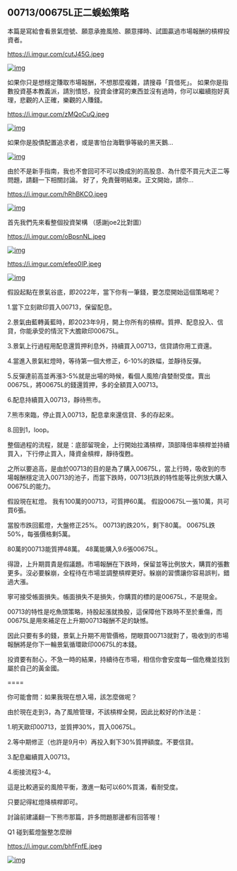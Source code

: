 ## 00713/00675L正二蜈蚣策略

本篇是寫給會看景氣燈號、願意承擔風險、願意擇時、試圖贏過市場報酬的槓桿投資者。

https://i.imgur.com/cutJ45G.jpeg

[![img](https://i.imgur.com/cutJ45Gl.jpeg)](https://i.imgur.com/cutJ45G.jpeg)



如果你只是想穩定賺取市場報酬，不想那麼複雜，請搜尋「買借死」。 如果你是指數投資基本教義派，請別憤怒，投資金律寫的東西並沒有過時，你可以繼續抱好真理，悲觀的人正確，樂觀的人賺錢。

https://i.imgur.com/zMQoCuQ.jpeg

[![img](https://i.imgur.com/zMQoCuQl.jpeg)](https://i.imgur.com/zMQoCuQ.jpeg)

如果你是股債配置追求者，或是害怕台海戰爭等級的黑天鵝…



[![img](https://i.imgur.com/NEqhcBjl.jpeg)](https://i.imgur.com/NEqhcBj.jpeg)



由於不是新手指南，我也不會回可不可以換成別的高股息、為什麼不買元大正二等問題，請翻一下相關討論。 好了，免責聲明結束。正文開始，請你…

https://i.imgur.com/hRhBKCO.jpeg

[![img](https://i.imgur.com/hRhBKCOl.jpeg)](https://i.imgur.com/hRhBKCO.jpeg)

首先我們先來看整個投資架構 （感謝joe2比對圖）

https://i.imgur.com/oBpsnNL.jpeg



[![img](https://i.imgur.com/oBpsnNLl.jpeg)](https://i.imgur.com/oBpsnNL.jpeg)



https://i.imgur.com/efeo0IP.jpeg

[![img](https://i.imgur.com/efeo0IPl.jpeg)](https://i.imgur.com/efeo0IP.jpeg)



假設起點在景氣谷底，即2022年，當下你有一筆錢，要怎麼開始這個策略呢？

1.當下立刻歐印買入00713，保留配息。

2.景氣由藍轉黃藍時，即2023年9月，開上你所有的槓桿。質押、配息投入、信貸，你能承受的情況下大膽歐印00675L。

3.景氣上行過程用配息還質押利息外，持續買入00713，信貸請你用工資還。

4.當進入景氣紅燈時，等待第一個大修正，6-10%的跌幅，並靜待反彈。

5.反彈達前高並再漲3-5%就是出場的時候，看個人風險/貪婪耐受度。賣出00675L，將00675L的錢還質押，多的全額買入00713。

6.配息持續買入00713，靜待熊市。

7.熊市來臨，停止買入00713，配息拿來還信貸、多的存起來。

8.回到1，loop。

整個過程的流程，就是：底部留現金，上行開始拉滿槓桿，頂部降倍率槓桿並持續買入，下行停止買入，降資金槓桿，靜待復甦。

之所以要追高，是由於00713的目的是為了購入00675L，當上行時，吸收到的市場報酬穩定流入00713的池子，而當下跌時，00713抗跌的特性能等比例放大購入00675L的能力。

假設現在紅燈。
我有100萬的00713，可質押60萬。
假設00675L一張10萬，共可買6張。

當股市跌回藍燈，大盤修正25%。
00713約跌20%，剩下80萬。
00675L跌50%，每張價格剩5萬。

80萬的00713能質押48萬。
48萬能購入9.6張00675L。

得證，上升期買貴是假議題。市場報酬在下跌時，保留並等比例放大，購買的張數更多。沒必要躲崩，全程待在市場並調整槓桿更好。躲崩的習慣讓你容易誤判，錯過大漲。

寧可接受帳面損失。帳面損失不是損失，你購買的標的是00675L，不是現金。

00713的特性是吃魚頭策略，持股起漲就換股，這保障他下跌時不至於重傷，而00675L是用來補足在上升期00713報酬不足的缺憾。

因此只要有多的錢，景氣上升期不用管價格，閉眼買00713就對了，吸收到的市場報酬將是你下一輪景氣循環歐印00675L的本錢。

投資要有耐心，不急一時的結果，持續待在市場，相信你會安度每一個危機並找到屬於自己的黃金國。

====

你可能會問：如果我現在想入場，該怎麼做呢？

由於現在走到3，為了風險管理，不該槓桿全開，因此比較好的作法是：

1.明天歐印00713，並質押30%，買入00675L。

2.等中期修正（也許是9月中）再投入剩下30%質押額度。不要信貸。

3.配息繼續買入00713。

4.銜接流程3-4。

這是比較適妥的風險平衡，激進一點可以60%買滿，看耐受度。

只要記得紅燈降槓桿即可。

討論前建議翻一下熊市那篇，許多問題那邊都有回答喔！

Q1 碰到藍燈盤整怎麼辦

https://i.imgur.com/bhfFnfE.jpeg

[![img](https://i.imgur.com/bhfFnfEl.jpeg)](https://i.imgur.com/bhfFnfE.jpeg)